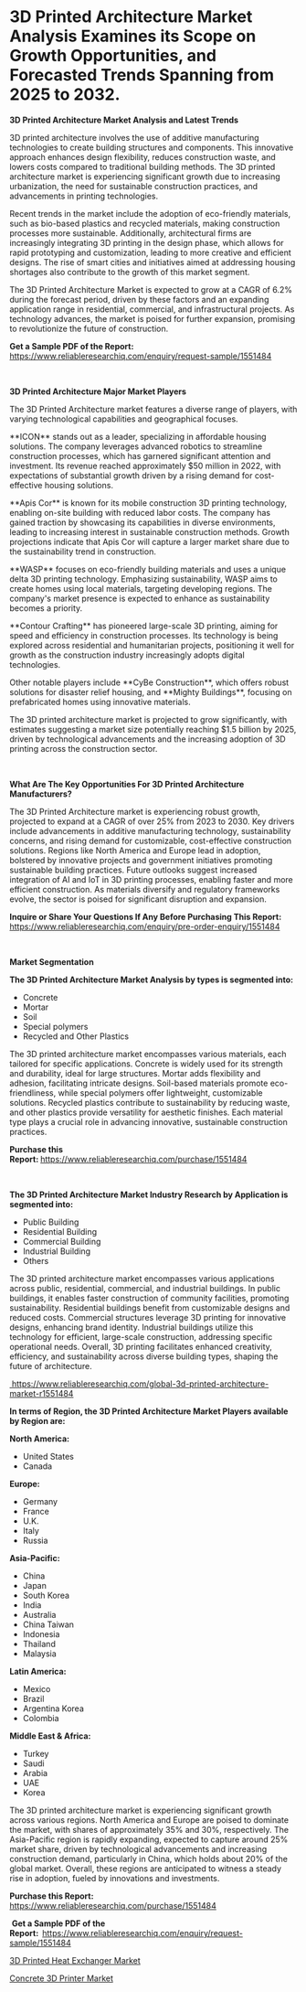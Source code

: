 <p><h1>3D Printed Architecture Market Analysis Examines its Scope on Growth Opportunities, and Forecasted Trends Spanning from 2025 to 2032.</h1></p><p><strong>3D Printed Architecture Market Analysis and Latest Trends</strong></p>
<p><p>3D printed architecture involves the use of additive manufacturing technologies to create building structures and components. This innovative approach enhances design flexibility, reduces construction waste, and lowers costs compared to traditional building methods. The 3D printed architecture market is experiencing significant growth due to increasing urbanization, the need for sustainable construction practices, and advancements in printing technologies.</p><p>Recent trends in the market include the adoption of eco-friendly materials, such as bio-based plastics and recycled materials, making construction processes more sustainable. Additionally, architectural firms are increasingly integrating 3D printing in the design phase, which allows for rapid prototyping and customization, leading to more creative and efficient designs. The rise of smart cities and initiatives aimed at addressing housing shortages also contribute to the growth of this market segment. </p><p>The 3D Printed Architecture Market is expected to grow at a CAGR of 6.2% during the forecast period, driven by these factors and an expanding application range in residential, commercial, and infrastructural projects. As technology advances, the market is poised for further expansion, promising to revolutionize the future of construction.</p></p>
<p><strong>Get a Sample PDF of the Report:&nbsp;</strong> <a href="https://www.reliableresearchiq.com/enquiry/request-sample/1551484?utm_campaign=1837&utm_medium=2&utm_source=Github&utm_content=ia&utm_term=16022025&utm_id=3d-printed-architecture">https://www.reliableresearchiq.com/enquiry/request-sample/1551484</a></p>
<p>&nbsp;</p>
<p><strong>3D Printed Architecture Major Market Players</strong></p>
<p><p>The 3D Printed Architecture market features a diverse range of players, with varying technological capabilities and geographical focuses. </p><p>**ICON** stands out as a leader, specializing in affordable housing solutions. The company leverages advanced robotics to streamline construction processes, which has garnered significant attention and investment. Its revenue reached approximately $50 million in 2022, with expectations of substantial growth driven by a rising demand for cost-effective housing solutions.</p><p>**Apis Cor** is known for its mobile construction 3D printing technology, enabling on-site building with reduced labor costs. The company has gained traction by showcasing its capabilities in diverse environments, leading to increasing interest in sustainable construction methods. Growth projections indicate that Apis Cor will capture a larger market share due to the sustainability trend in construction.</p><p>**WASP** focuses on eco-friendly building materials and uses a unique delta 3D printing technology. Emphasizing sustainability, WASP aims to create homes using local materials, targeting developing regions. The company's market presence is expected to enhance as sustainability becomes a priority.</p><p>**Contour Crafting** has pioneered large-scale 3D printing, aiming for speed and efficiency in construction processes. Its technology is being explored across residential and humanitarian projects, positioning it well for growth as the construction industry increasingly adopts digital technologies.</p><p>Other notable players include **CyBe Construction**, which offers robust solutions for disaster relief housing, and **Mighty Buildings**, focusing on prefabricated homes using innovative materials. </p><p>The 3D printed architecture market is projected to grow significantly, with estimates suggesting a market size potentially reaching $1.5 billion by 2025, driven by technological advancements and the increasing adoption of 3D printing across the construction sector.</p></p>
<p>&nbsp;</p>
<p><strong>What Are The Key Opportunities For 3D Printed Architecture Manufacturers?</strong></p>
<p><p>The 3D Printed Architecture market is experiencing robust growth, projected to expand at a CAGR of over 25% from 2023 to 2030. Key drivers include advancements in additive manufacturing technology, sustainability concerns, and rising demand for customizable, cost-effective construction solutions. Regions like North America and Europe lead in adoption, bolstered by innovative projects and government initiatives promoting sustainable building practices. Future outlooks suggest increased integration of AI and IoT in 3D printing processes, enabling faster and more efficient construction. As materials diversify and regulatory frameworks evolve, the sector is poised for significant disruption and expansion.</p></p>
<p><strong>Inquire or Share Your Questions If Any Before Purchasing This Report:</strong> <a href="https://www.reliableresearchiq.com/enquiry/pre-order-enquiry/1551484?utm_campaign=1837&utm_medium=2&utm_source=Github&utm_content=ia&utm_term=16022025&utm_id=3d-printed-architecture">https://www.reliableresearchiq.com/enquiry/pre-order-enquiry/1551484</a></p>
<p>&nbsp;</p>
<p><strong>Market Segmentation</strong></p>
<p><strong>The 3D Printed Architecture Market Analysis by types is segmented into:</strong></p>
<p><ul><li>Concrete</li><li>Mortar</li><li>Soil</li><li>Special polymers</li><li>Recycled and Other Plastics</li></ul></p>
<p><p>The 3D printed architecture market encompasses various materials, each tailored for specific applications. Concrete is widely used for its strength and durability, ideal for large structures. Mortar adds flexibility and adhesion, facilitating intricate designs. Soil-based materials promote eco-friendliness, while special polymers offer lightweight, customizable solutions. Recycled plastics contribute to sustainability by reducing waste, and other plastics provide versatility for aesthetic finishes. Each material type plays a crucial role in advancing innovative, sustainable construction practices.</p></p>
<p><strong>Purchase this Report:&nbsp;</strong><a href="https://www.reliableresearchiq.com/purchase/1551484?utm_campaign=1837&utm_medium=2&utm_source=Github&utm_content=ia&utm_term=16022025&utm_id=3d-printed-architecture">https://www.reliableresearchiq.com/purchase/1551484</a></p>
<p>&nbsp;</p>
<p><strong>The 3D Printed Architecture Market Industry Research by Application is segmented into:</strong></p>
<p><ul><li>Public Building</li><li>Residential Building</li><li>Commercial Building</li><li>Industrial Building</li><li>Others</li></ul></p>
<p><p>The 3D printed architecture market encompasses various applications across public, residential, commercial, and industrial buildings. In public buildings, it enables faster construction of community facilities, promoting sustainability. Residential buildings benefit from customizable designs and reduced costs. Commercial structures leverage 3D printing for innovative designs, enhancing brand identity. Industrial buildings utilize this technology for efficient, large-scale construction, addressing specific operational needs. Overall, 3D printing facilitates enhanced creativity, efficiency, and sustainability across diverse building types, shaping the future of architecture.</p></p>
<p><a href="https://www.reliableresearchiq.com/global-3d-printed-architecture-market-r1551484?utm_campaign=1837&utm_medium=2&utm_source=Github&utm_content=ia&utm_term=16022025&utm_id=3d-printed-architecture">&nbsp;https://www.reliableresearchiq.com/global-3d-printed-architecture-market-r1551484</a></p>
<p><strong>In terms of Region, the 3D Printed Architecture Market Players available by Region are:</strong></p>
<p>
    <p> <strong> North America: </strong>
        <ul>
            <li>United States</li>
            <li>Canada</li>
        </ul>
        </p> 
    <p> <strong> Europe: </strong>
        <ul>
            <li>Germany</li>
            <li>France</li>
            <li>U.K.</li>
            <li>Italy</li>
            <li>Russia</li>
        </ul>
        </p> 
    <p> <strong> Asia-Pacific: </strong>
        <ul>
            <li>China</li>
            <li>Japan</li>
            <li>South Korea</li>
            <li>India</li>
            <li>Australia</li>
            <li>China Taiwan</li>
            <li>Indonesia</li>
            <li>Thailand</li>
            <li>Malaysia</li>
        </ul>
        </p> 
    <p> <strong> Latin America: </strong>
        <ul>
            <li>Mexico</li>
            <li>Brazil</li>
            <li>Argentina Korea</li>
            <li>Colombia</li>
        </ul>
        </p> 
    <p> <strong> Middle East & Africa: </strong>
        <ul>
            <li>Turkey</li>
            <li>Saudi</li>
            <li>Arabia</li>
            <li>UAE</li>
            <li>Korea</li>
        </ul>
    </p>
    </p>
<p><p>The 3D printed architecture market is experiencing significant growth across various regions. North America and Europe are poised to dominate the market, with shares of approximately 35% and 30%, respectively. The Asia-Pacific region is rapidly expanding, expected to capture around 25% market share, driven by technological advancements and increasing construction demand, particularly in China, which holds about 20% of the global market. Overall, these regions are anticipated to witness a steady rise in adoption, fueled by innovations and investments.</p></p>
<p><strong>Purchase this Report: </strong><a href="https://www.reliableresearchiq.com/purchase/1551484?utm_campaign=1837&utm_medium=2&utm_source=Github&utm_content=ia&utm_term=16022025&utm_id=3d-printed-architecture">https://www.reliableresearchiq.com/purchase/1551484</a></p>
<p>&nbsp;<strong>Get a Sample PDF of the Report:&nbsp;&nbsp;</strong><a href="https://www.reliableresearchiq.com/enquiry/request-sample/1551484?utm_campaign=1837&utm_medium=2&utm_source=Github&utm_content=ia&utm_term=16022025&utm_id=3d-printed-architecture">https://www.reliableresearchiq.com/enquiry/request-sample/1551484</a></p>
<p><strong></strong></p>
<p><p><a href="https://github.com/wakerizaak8g/Market-Research-Report-List-1/blob/main/3d-printed-heat-exchanger-market.md?utm_campaign=1837&utm_medium=2&utm_source=Github&utm_content=ia&utm_term=16022025&utm_id=3d-printed-architecture">3D Printed Heat Exchanger Market</a></p><p><a href="https://github.com/tanckfelli84/Market-Research-Report-List-1/blob/main/concrete-3d-printer-market.md?utm_campaign=1837&utm_medium=2&utm_source=Github&utm_content=ia&utm_term=16022025&utm_id=3d-printed-architecture">Concrete 3D Printer Market</a></p></p>